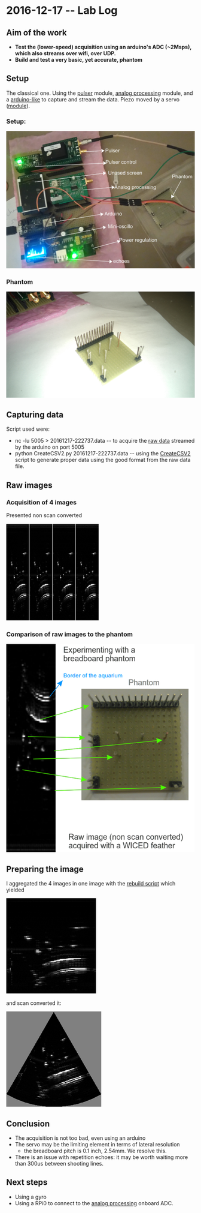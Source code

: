 # 2016-12-17 -- Lab Log

## Aim of the work

* **Test the (lower-speed) acquisition using an arduino's ADC (~2Msps), which also streams over wifi, over UDP.**
* **Build and test a very basic, yet accurate, phantom**

## Setup

The classical one. Using the [pulser](/tobo/) module, [analog processing](/goblin/) module, and a [arduino-like](/croaker) to capture and stream the data. Piezo moved by a servo ([module](/cletus/)).

### Setup:

![](/croaker/data/20161217/images/DSC_1176.JPG)

### Phantom

![](/croaker/data/20161217/images/DSC_1177.JPG)

## Capturing data

Script used were:

* nc -lu 5005 > 20161217-222737.data -- to acquire the [raw data](/croaker/data/20161217/raw_data/20161217-222737.data) streamed by the arduino on port 5005
* python CreateCSV2.py 20161217-222737.data -- using the [CreateCSV2](/croaker/data/manual/CreateCSV2.py) script to generate proper data using the good format from the raw data file. 

## Raw images

### Acquisition of 4 images

Presented non scan converted

![](/croaker/data/20161217/images/all_raw.png)

### Comparison of raw images to the phantom

![](/croaker/data/20161217/images/result.png)

## Preparing the image

I aggregated the 4 images in one image with the [rebuild script](/croaker/data/20161217/raw_data/rebuild.py) which yielded

![](/croaker/data/20161217/20161217-222737.png)

and scan converted it:

![](/croaker/data/20161217/20161217-222737-SC.png)

## Conclusion

* The acquisition is not too bad, even using an arduino
* The servo may be the limiting element in terms of lateral resolution
    * the breadboard pitch is 0.1 inch, 2.54mm. We resolve this.
* There is an issue with repetition echoes: it may be worth waiting more than 300us between shooting lines.


## Next steps

* Using a gyro
* Using a RPi0 to connect to the [analog processing](/goblin/) onboard ADC.
